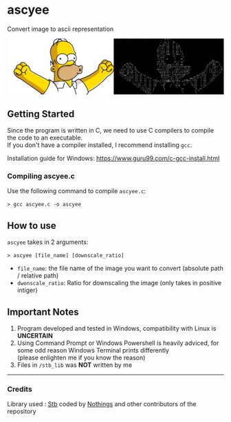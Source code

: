 # ascyee
Convert image to ascii representation

![sample](/Sample_Screenshots/example.png)

## Getting Started
Since the program is written in C, we need to use C compilers to compile the code to an executable. <br />
If you don't have a compiler installed, I recommend installing `gcc`.

Installation guide for Windows: https://www.guru99.com/c-gcc-install.html

### Compiling ascyee.c
Use the following command to compile `ascyee.c`: <br />
```
> gcc ascyee.c -o ascyee
```

## How to use
`ascyee` takes in 2 arguments: <br />
```
> ascyee [file_name] [downscale_ratio]
```

* `file_name`: the file name of the image you want to convert (absolute path / relative path)
* `dwonscale_ratio`: Ratio for downscaling the image (only takes in positive intiger)

## Important Notes
1. Program developed and tested in Windows, compatibility with Linux is **UNCERTAIN**
2. Using Command Prompt or Windows Powershell is heavily adviced, for some odd reason Windows Terminal prints differently <br />(please enlighten me if you know the reason)
3. Files in `/stb_lib` was **NOT** written by me

- - - -
### Credits
Library used : [Stb](https://github.com/nothings/stb) coded by [Nothings](https://github.com/nothings) and other contributors of the repository
